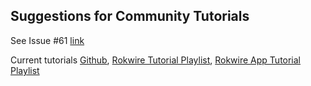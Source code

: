 ## Suggestions for Community Tutorials

See Issue #61 [link](https://github.com/rokwire/rokwire-community/issues/61)

Current tutorials [Github](https://github.com/rokwire/rokwire-community/blob/master/README.md), [Rokwire Tutorial Playlist](https://www.youtube.com/playlist?list=PLfOmoVklxmn32Rg5K0MS-qgQCS5sQTg0U), [Rokwire App Tutorial Playlist](https://www.youtube.com/playlist?list=PLfOmoVklxmn1hnZiuVTHxnlzGOObU-bkA)
